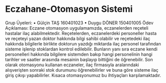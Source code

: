 # Eczahane-Otomasyon Sistemi
	
Grup Üyeleri:
•	Gülçin TAŞ     160401023
•	Duygu DÖNER    150401005
Ödev Açıklaması:
Eczane otomasyon uygulamamızda,  eczanelerden reçeteli hastalar ilaç alabilmektedir. Reçetelerden, eczanelerdeki personeller hasta ve reçeteyi yazan doktor hakkında bilgi sahibi olabilir ve reçetedeki ilaç hakkında bilgilerle birlikte doktorun yazdığı miktarda ilaç personel tarafından sisteme işlenip stoklardan kontrol edilebilir.
Bunların yanı sıra eczane kendi personelleri hakkında bilgilere sistemden bakıp hangi personelinin hangi tarihler ve saatler arasında mesainin başlayıp bittiğini de öğrenebilir.
Son olarak otomasyonu kullanan eczaneler, ilaç firmasıyla aralarındaki alışverişten sonraki stok durumunu öğrenebilirler ve buna göre sisteme ilaç giriş çıkışı yapabilirler.
Kısaca otomasyonumuz bu ihtiyaçları karşılamaktadır.
